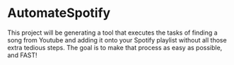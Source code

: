 # AutomateSpotify
This project will be generating a tool that executes the tasks of finding a song from Youtube and adding it onto your Spotify playlist without all those extra tedious steps. The goal is to make that process as easy as possible, and FAST!
